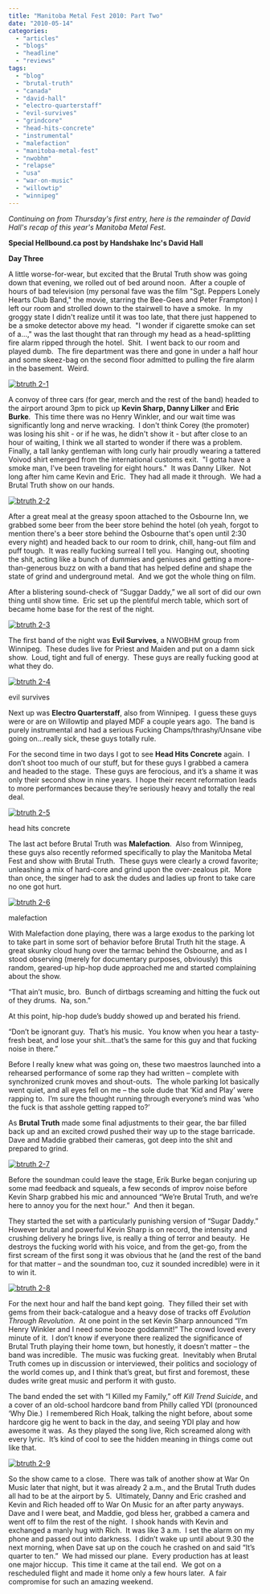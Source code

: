 ```yaml
---
title: "Manitoba Metal Fest 2010: Part Two"
date: "2010-05-14"
categories: 
  - "articles"
  - "blogs"
  - "headline"
  - "reviews"
tags: 
  - "blog"
  - "brutal-truth"
  - "canada"
  - "david-hall"
  - "electro-quarterstaff"
  - "evil-survives"
  - "grindcore"
  - "head-hits-concrete"
  - "instrumental"
  - "malefaction"
  - "manitoba-metal-fest"
  - "nwobhm"
  - "relapse"
  - "usa"
  - "war-on-music"
  - "willowtip"
  - "winnipeg"
---
```


_Continuing on from Thursday's first entry, here is the remainder of David Hall's recap of this year's Manitoba Metal Fest._

**Special Hellbound.ca post by Handshake Inc's David Hall**

**Day Three**

A little worse-for-wear, but excited that the Brutal Truth show was going down that evening, we rolled out of bed around noon.  After a couple of hours of bad television (my personal fave was the film "Sgt. Peppers Lonely Hearts Club Band," the movie, starring the Bee-Gees and Peter Frampton) I left our room and strolled down to the stairwell to have a smoke.  In my groggy state I didn't realize until it was too late, that there just happened to be a smoke detector above my head.  "I wonder if cigarette smoke can set of a...," was the last thought that ran through my head as a head-splitting fire alarm ripped through the hotel.  Shit.  I went back to our room and played dumb.  The fire department was there and gone in under a half hour and some skeez-bag on the second floor admitted to pulling the fire alarm in the basement.  Weird.

[![btruth 2-1](http://www.hellbound.ca/wp-content/uploads/2010/05/btruth-2-1-300x200.jpg "btruth 2-1")](http://www.hellbound.ca/wp-content/uploads/2010/05/btruth-2-1.jpg)

A convoy of three cars (for gear, merch and the rest of the band) headed to the airport around 3pm to pick up **Kevin Sharp, Danny Lilker** and **Eric Burke**.  This time there was no Henry Winkler, and our wait time was significantly long and nerve wracking.  I don't think Corey (the promoter) was losing his shit - or if he was, he didn't show it - but after close to an hour of waiting, I think we all started to wonder if there was a problem.  Finally, a tall lanky gentleman with long curly hair proudly wearing a tattered Voivod shirt emerged from the international customs exit.  "I gotta have a smoke man, I've been traveling for eight hours."  It was Danny Lilker.  Not long after him came Kevin and Eric.  They had all made it through.  We had a Brutal Truth show on our hands.

[![btruth 2-2](http://www.hellbound.ca/wp-content/uploads/2010/05/btruth-2-2-300x200.jpg "btruth 2-2")](http://www.hellbound.ca/wp-content/uploads/2010/05/btruth-2-2.jpg)

After a great meal at the greasy spoon attached to the Osbourne Inn, we grabbed some beer from the beer store behind the hotel (oh yeah, forgot to mention there's a beer store behind the Osbourne that's open until 2:30 every night) and headed back to our room to drink, chill, hang-out film and puff tough.  It was really fucking surreal I tell you.  Hanging out, shooting the shit, acting like a bunch of dummies and geniuses and getting a more-than-generous buzz on with a band that has helped define and shape the state of grind and underground metal.  And we got the whole thing on film.

After a blistering sound-check of “Suggar Daddy,” we all sort of did our own thing until show time.  Eric set up the plentiful merch table, which sort of became home base for the rest of the night. 

[![btruth 2-3](http://www.hellbound.ca/wp-content/uploads/2010/05/btruth-2-3-300x200.jpg "btruth 2-3")](http://www.hellbound.ca/wp-content/uploads/2010/05/btruth-2-3.jpg)

The first band of the night was **Evil Survives**, a NWOBHM group from Winnipeg.  These dudes live for Priest and Maiden and put on a damn sick show.  Loud, tight and full of energy.  These guys are really fucking good at what they do.

[![btruth 2-4](http://www.hellbound.ca/wp-content/uploads/2010/05/btruth-2-4-300x167.png "btruth 2-4")](http://www.hellbound.ca/wp-content/uploads/2010/05/btruth-2-4.png)

evil survives

Next up was **Electro Quarterstaff**, also from Winnipeg.  I guess these guys were or are on Willowtip and played MDF a couple years ago.  The band is purely instrumental and had a serious Fucking Champs/thrashy/Unsane vibe going on…really sick, these guys totally rule.

For the second time in two days I got to see **Head Hits Concrete** again.  I don’t shoot too much of our stuff, but for these guys I grabbed a camera and headed to the stage.  These guys are ferocious, and it’s a shame it was only their second show in nine years.  I hope their recent reformation leads to more performances because they’re seriously heavy and totally the real deal.

[![btruth 2-5](http://www.hellbound.ca/wp-content/uploads/2010/05/btruth-2-51-300x167.png "btruth 2-5")](http://www.hellbound.ca/wp-content/uploads/2010/05/btruth-2-51.png)

head hits concrete

The last act before Brutal Truth was **Malefaction**.  Also from Winnipeg, these guys also recently reformed specifically to play the Manitoba Metal Fest and show with Brutal Truth.  These guys were clearly a crowd favorite; unleashing a mix of hard-core and grind upon the over-zealous pit.  More than once, the singer had to ask the dudes and ladies up front to take care no one got hurt.

[![btruth 2-6](http://www.hellbound.ca/wp-content/uploads/2010/05/btruth-2-6-300x167.png "btruth 2-6")](http://www.hellbound.ca/wp-content/uploads/2010/05/btruth-2-6.png)

malefaction

With Malefaction done playing, there was a large exodus to the parking lot to take part in some sort of behavior before Brutal Truth hit the stage. A great skunky cloud hung over the tarmac behind the Osbourne, and as I stood observing (merely for documentary purposes, obviously) this random, geared-up hip-hop dude approached me and started complaining about the show.

“That ain’t music, bro.  Bunch of dirtbags screaming and hitting the fuck out of they drums.  Na, son.” 

At this point, hip-hop dude’s buddy showed up and berated his friend. 

“Don’t be ignorant guy.  That’s his music.  You know when you hear a tasty-fresh beat, and lose your shit…that’s the same for this guy and that fucking noise in there.”

Before I really knew what was going on, these two maestros launched into a rehearsed performance of some rap they had written – complete with synchronized crunk moves and shout-outs.  The whole parking lot basically went quiet, and all eyes fell on me – the sole dude that ‘Kid and Play’ were rapping to.  I’m sure the thought running through everyone’s mind was ‘who the fuck is that asshole getting rapped to?’

As **Brutal Truth** made some final adjustments to their gear, the bar filled back up and an excited crowd pushed their way up to the stage barricade.  Dave and Maddie grabbed their cameras, got deep into the shit and prepared to grind.

[![btruth 2-7](http://www.hellbound.ca/wp-content/uploads/2010/05/btruth-2-7-300x168.png "btruth 2-7")](http://www.hellbound.ca/wp-content/uploads/2010/05/btruth-2-7.png)

Before the soundman could leave the stage, Erik Burke began conjuring up some mad feedback and squeals, a few seconds of improv noise before Kevin Sharp grabbed his mic and announced “We’re Brutal Truth, and we’re here to annoy you for the next hour.”  And then it began.

They started the set with a particularly punishing version of “Sugar Daddy.” However brutal and powerful Kevin Sharp is on record, the intensity and crushing delivery he brings live, is really a thing of terror and beauty.  He destroys the fucking world with his voice, and from the get-go, from the first scream of the first song it was obvious that he (and the rest of the band for that matter – and the soundman too, cuz it sounded incredible) were in it to win it.

[![btruth 2-8](http://www.hellbound.ca/wp-content/uploads/2010/05/btruth-2-8-300x168.png "btruth 2-8")](http://www.hellbound.ca/wp-content/uploads/2010/05/btruth-2-8.png)

For the next hour and half the band kept going.  They filled their set with gems from their back-catalogue and a heavy dose of tracks off _Evolution Through Revolution_.  At one point in the set Kevin Sharp announced “I’m Henry Winkler and I need some booze goddamnit!” The crowd loved every minute of it.  I don’t know if everyone there realized the significance of Brutal Truth playing their home town, but honestly, it doesn’t matter – the band was incredible.  The music was fucking great.  Inevitably when Brutal Truth comes up in discussion or interviewed, their politics and sociology of the world comes up, and I think that’s great, but first and foremost, these dudes write great music and perform it with gusto.

The band ended the set with “I Killed my Family,” off _Kill Trend Suicide_, and a cover of an old-school hardcore band from Philly called YDI (pronounced ‘Why Die.)  I remembered Rich Hoak, talking the night before, about some hardcore gig he went to back in the day, and seeing YDI play and how awesome it was.  As they played the song live, Rich screamed along with every lyric.  It’s kind of cool to see the hidden meaning in things come out like that. 

[![btruth 2-9](http://www.hellbound.ca/wp-content/uploads/2010/05/btruth-2-9-300x168.png "btruth 2-9")](http://www.hellbound.ca/wp-content/uploads/2010/05/btruth-2-9.png)

So the show came to a close.  There was talk of another show at War On Music later that night, but it was already 2 a.m., and the Brutal Truth dudes all had to be at the airport by 5.  Ultimately, Danny and Eric crashed and Kevin and Rich headed off to War On Music for an after party anyways.  Dave and I were beat, and Maddie, god bless her, grabbed a camera and went off to film the rest of the night.  I shook hands with Kevin and exchanged a manly hug with Rich.  It was like 3 a.m.  I set the alarm on my phone and passed out into darkness.  I didn’t wake up until about 9.30 the next morning, when Dave sat up on the couch he crashed on and said “It’s quarter to ten.”  We had missed our plane.  Every production has at least one major hiccup.  This time it came at the tail end.  We got on a rescheduled flight and made it home only a few hours later.  A fair compromise for such an amazing weekend.
